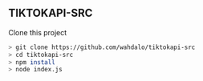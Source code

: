 ## TIKTOKAPI-SRC

Clone this project

```bash
> git clone https://github.com/wahdalo/tiktokapi-src
> cd tiktokapi-src
> npm install
> node index.js
```
